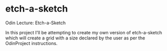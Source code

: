 # etch-a-sketch
Odin Lecture: Etch-a-Sketch

In this project I'll be attempting to create my own version of etch-a-sketch which will create a grid with a size declared by the user as per the OdinProject instructions.
